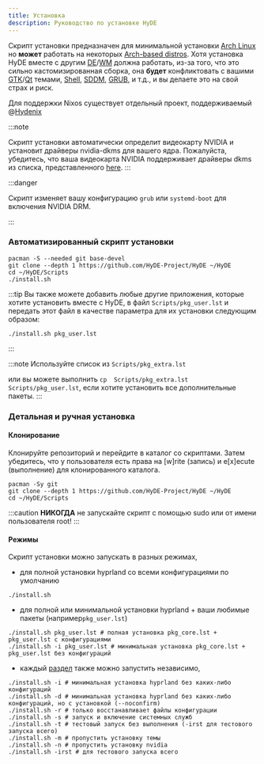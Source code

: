 ```yaml
---
title: Установка
description: Руководство по установке HyDE
---
```


Скрипт установки предназначен для минимальной установки [Arch Linux](https://wiki.archlinux.org/title/Arch_Linux) но **может** работать на некоторых [Arch-based distros](https://wiki.archlinux.org/title/Arch-based_distributions).
Хотя установка HyDE вместе с другим [DE](https://wiki.archlinux.org/title/Desktop_environment)/[WM](https://wiki.archlinux.org/title/Window_manager) должна работать, из-за того, что это сильно кастомизированная сборка, она **будет** конфликтовать с вашими [GTK](https://wiki.archlinux.org/title/GTK)/[Qt](https://wiki.archlinux.org/title/Qt) темами, [Shell](https://wiki.archlinux.org/title/Command-line_shell), [SDDM](https://wiki.archlinux.org/title/SDDM), [GRUB](https://wiki.archlinux.org/title/GRUB), и т.д., и вы делаете это на свой страх и риск.

Для поддержки Nixos существует отдельный проект, поддерживаемый @[Hydenix](https://github.com/richen604/hydenix/tree/main)

:::note

Скрипт установки автоматически определит видеокарту NVIDIA и установит драйверы nvidia-dkms для вашего ядра.
Пожалуйста, убедитесь, что ваша видеокарта NVIDIA поддерживает драйверы dkms из списка, представленного [here](https://wiki.archlinux.org/title/NVIDIA).
:::

:::danger

Скрипт изменяет вашу конфигурацию `grub` или `systemd-boot` для включения NVIDIA DRM.

:::

<!-- ### Option 1 -->

### Автоматизированный скрипт установки

```shell
pacman -S --needed git base-devel
git clone --depth 1 https://github.com/HyDE-Project/HyDE ~/HyDE
cd ~/HyDE/Scripts
./install.sh
```

:::tip
Вы также можете добавить любые другие приложения, которые хотите установить вместе с HyDE, в файл `Scripts/pkg_user.lst` и передать этот файл в качестве параметра для их установки следующим образом:

```shell
./install.sh pkg_user.lst
```

:::

:::note
Используйте список из `Scripts/pkg_extra.lst`

или вы можете выполнить `cp  Scripts/pkg_extra.lst Scripts/pkg_user.lst`, если хотите установить все дополнительные пакеты.
:::

### Детальная и ручная установка

#### Клонирование

Клонируйте репозиторий и перейдите в каталог со скриптами. Затем убедитесь, что у пользователя есть права на [w]rite (запись) и e[x]ecute (выполнение) для клонированного каталога.

```shell
pacman -Sy git
git clone --depth 1 https://github.com/HyDE-Project/HyDE ~/HyDE
cd ~/HyDE/Scripts
```

:::caution
**НИКОГДА** не запускайте скрипт с помощью sudo или от имени пользователя root!
:::

#### Режимы

Скрипт установки можно запускать в разных режимах,

- для полной установки hyprland со всеми конфигурациями по умолчанию

```shell
./install.sh
```

- для полной или минимальной установки hyprland + ваши любимые пакеты  (например`pkg_user.lst`)

```shell
./install.sh pkg_user.lst # полная установка pkg_core.lst + pkg_user.lst с конфигурациями
./install.sh -i pkg_user.lst # минимальная установка pkg_core.lst + pkg_user.lst без конфигураций
```

- каждый [раздел](#process) также можно запустить независимо,

```shell
./install.sh -i # минимальная установка hyprland без каких-либо конфигураций
./install.sh -d # минимальная установка hyprland без каких-либо конфигураций, но с установкой (--noconfirm)
./install.sh -r # только восстанавливает файлы конфигурации
./install.sh -s # запуск и включение системных служб
./install.sh -t # тестовый запуск без выполнения (-irst для тестового запуска всего)
./install.sh -m # пропустить установку темы
./install.sh -n # пропустить установку nvidia
./install.sh -irst # для тестового запуска всего
```

<!-- ### Вариант 2

:::caution

Говорит автор HyDE-CLI.
Управление дотфайлами в CLI (Hyde {restore,backup,control,override}) еще не готово и может быть не на 100% совместимо с текущими hyprdots.
Это связано с несовместимостью мета-файлов, и вышеуказанные команды требуют ручного вмешательства.
Будьте уверены, что остальные команды работают отлично
и будут перенесены в собственный интерфейс командной строки `hydectl`.

:::

В качестве второго варианта установки вы также можете использовать `Hyde-install`, что для некоторых может быть проще.
Инструкции по установке HyDE смотрите в [Hyde-cli - Использование](https://github.com/kRHYME7/Hyde-cli?tab=readme-ov-file#usage).

### Вариант 3

...Скоро
Декларативный способ управления импортом и экспортом дотфайлов от других пользователей. Это не для начальной загрузки, а для обмена дотфайлами.

---

---

---

:::note

> Пожалуйста, перезагрузитесь после того, как скрипт установки завершится и вы впервые попадете на экран входа в SDDM (или на черный экран).
> ::: -->
